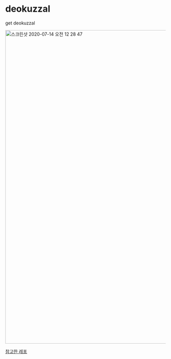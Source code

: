 # deokuzzal
get deokuzzal

<img width="985" alt="스크린샷 2020-07-14 오전 12 28 47" src="https://user-images.githubusercontent.com/9989554/87323050-320a5f80-c569-11ea-8ab3-3074b47e37ff.png">


[참고한 레포](https://github.com/rajephon/gvsc)
